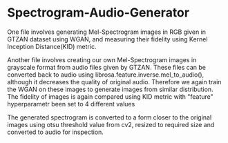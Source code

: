 # Spectrogram-Audio-Generator

One file involves generating Mel-Spectrogram images in RGB given in GTZAN dataset using WGAN, and measuring their fidelity using Kernel Inception Distance(KID) metric.

Another file involves creating our own Mel-Spectrogram images in grayscale format from audio files given by GTZAN. These files can be converted back to audio using librosa.feature.inverse.mel_to_audio(), although it decreases the quality of original audio. Therefore we again train the WGAN on these images to generate images from similar distribution.
The fidelity of images is again compared using KID metric with "feature" hyperparametr been set to 4 different values

The generated spectrogram is converted to a form closer to the original images using otsu threshold value from cv2, resized to required size and converted to audio for inspection.
